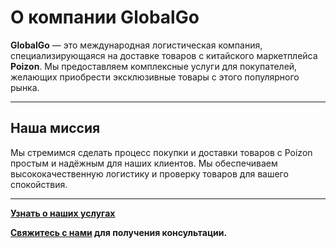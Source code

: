 # О компании GlobalGo

**GlobalGo** — это международная логистическая компания, специализирующаяся на доставке товаров с китайского маркетплейса **Poizon**. Мы предоставляем комплексные услуги для покупателей, желающих приобрести эксклюзивные товары с этого популярного рынка.

---

## Наша миссия

Мы стремимся сделать процесс покупки и доставки товаров с Poizon простым и надёжным для наших клиентов. Мы обеспечиваем высококачественную логистику и проверку товаров для вашего спокойствия.

---

**[Узнать о наших услугах](services.md)**

**[Свяжитесь с нами](contact.md) для получения консультации.**
